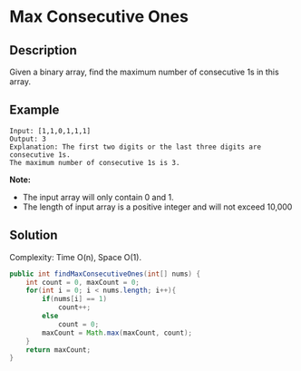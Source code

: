 # Max Consecutive Ones 
## Description
Given a binary array, find the maximum number of consecutive 1s in this array.  

## Example
```
Input: [1,1,0,1,1,1]  
Output: 3  
Explanation: The first two digits or the last three digits are consecutive 1s.  
The maximum number of consecutive 1s is 3.  
```
**Note:**

* The input array will only contain 0 and 1.  
* The length of input array is a positive integer and will not exceed 10,000  

## Solution  
Complexity: Time O(n), Space O(1).  
```java
public int findMaxConsecutiveOnes(int[] nums) {
    int count = 0, maxCount = 0;
    for(int i = 0; i < nums.length; i++){
        if(nums[i] == 1)
            count++;
        else
            count = 0;
        maxCount = Math.max(maxCount, count);
    }
    return maxCount;
}
```
